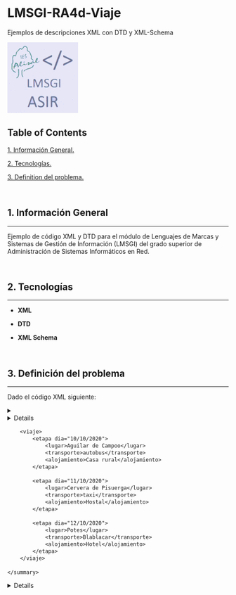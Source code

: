 
# LMSGI-RA4d-Viaje

Ejemplos de descripciones XML con DTD y XML-Schema

![Logo de Team](https://github.com/ana-polo/LMSGI-RA4d-Viaje/blob/main/LMSGI.gif "Team logo")

## Table of Contents

[1. Información General.](#informacion-general)

[2. Tecnologías.](#tecnologias)

[3. Definition del problema.](#definicion-del-problema)

&nbsp;

<a name = "informacion-general"></a>

## 1. Información General

----

Ejemplo de código XML y DTD para el módulo de Lenguajes de Marcas y Sistemas de Gestión de Información (LMSGI) del grado superior de Administración de Sistemas Informáticos en Red.

&nbsp;

<a name = "tecnologias"></a>

## 2. Tecnologías

----

- **XML**

- **DTD**

- **XML Schema**

&nbsp;

<a name = "definicion-del-problema"></a>

## 3. Definición del problema

----

Dado el código XML siguiente:

<details>
    <summary>
    <details>Leer</details>

        <viaje>
            <etapa dia="10/10/2020">
                <lugar>Aguilar de Campoo</lugar>
                <transporte>autobus</transporte>
                <alojamiento>Casa rural</alojamiento>
            </etapa>

            <etapa dia="11/10/2020">
                <lugar>Cervera de Pisuerga</lugar>
                <transporte>taxi</transporte>
                <alojamiento>Hostal</alojamiento>
            </etapa>

            <etapa dia="12/10/2020">
                <lugar>Potes</lugar>
                <transporte>Blablacar</transporte>
                <alojamiento>Hotel</alojamiento>
            </etapa>
        </viaje>

    </summary>
<details>

### Apartado 1

    Definir el DTD que valida el fichero DTD dado.

### Apartado 3

    Modificar el fichero dado para que sea validado externamente por el DTD.

### Apartado 4

    Modificar el fichero dado para que sea validado internamente por el DTD.

### Apartado 5

    Definir el XML-Schema que valida el fichero dado.

### Apartado 6

    Modificar el fichero viaje.xml para que se valide con el XML-Schema diseñado.

&nbsp;
&nbsp;
&nbsp;

👀 ***¡Atención!***

    - En todos los casos los documentos XML han de estar bien formados.
    - Realizar las restricciones adecuadas para garantizar que los datos de cada elemento se ajusten a los requisitos.

&nbsp;
